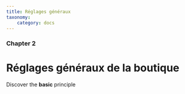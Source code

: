 ```yaml
---
title: Réglages généraux
taxonomy:
    category: docs
---
```


### Chapter 2

# Réglages généraux de la boutique

Discover the **basic** principle
